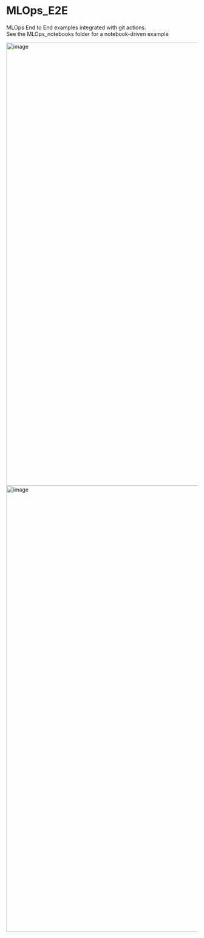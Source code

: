 # MLOps_E2E
MLOps End to End examples integrated with git actions.  
See the MLOps_notebooks folder for a notebook-driven example

<img width="1164" alt="image" src="https://user-images.githubusercontent.com/88062753/155654893-aeb64656-4b07-4d90-b2c7-7153c58082ca.png">


<img width="1172" alt="image" src="https://user-images.githubusercontent.com/88062753/155654990-843b4f04-5739-43a3-afcf-497392196fc2.png">
